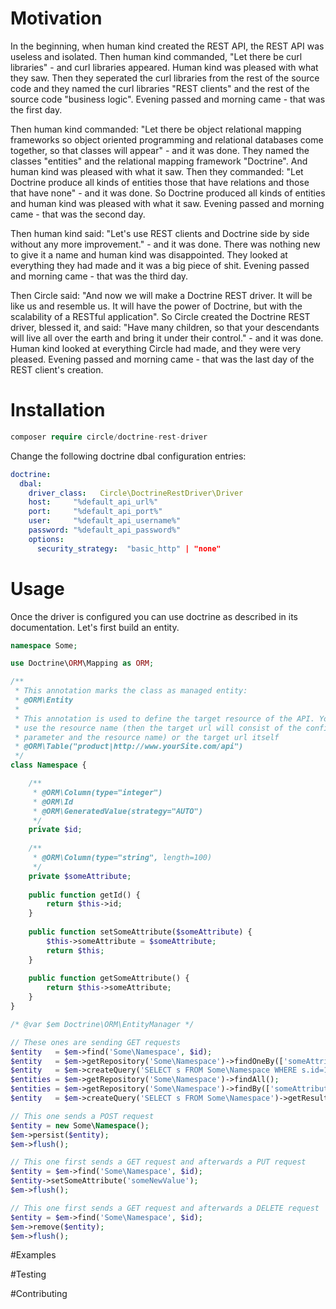 # Motivation
In the beginning, when human kind created the REST API, the REST API was useless and isolated. Then human kind commanded,
"Let there be curl libraries" - and curl libraries appeared. Human kind was pleased with what they saw. Then they seperated the
curl libraries from the rest of the source code and they named the curl libraries "REST clients" and the rest of the source code
"business logic". Evening passed and morning came - that was the first day.

Then human kind commanded: "Let there be object relational mapping frameworks so object oriented programming and relational
databases come together, so that classes will appear" - and it was done. They named the classes "entities" and the relational mapping
framework "Doctrine". And human kind was pleased with what it saw. Then they commanded: "Let Doctrine produce all kinds of entities
those that have relations and those that have none" - and it was done. So Doctrine produced all kinds of entities and human kind
was pleased with what it saw. Evening passed and morning came - that was the second day.

Then human kind said: "Let's use REST clients and Doctrine side by side without any more improvement." - and it was done. There was
nothing new to give it a name and human kind was disappointed. They looked at everything they had made and it was a big piece of shit.
Evening passed and morning came - that was the third day.

Then Circle said: "And now we will make a Doctrine REST driver. It will be like us and resemble us. It will have the power of Doctrine,
but with the scalability of a RESTful application". So Circle created the Doctrine REST driver, blessed it, and said: "Have many children,
so that your descendants will live all over the earth and bring it under their control." - and it was done. Human kind looked at everything
Circle had made, and they were very pleased. Evening passed and morning came - that was the last day of the REST client's creation.

# Installation

```php
composer require circle/doctrine-rest-driver
```

Change the following doctrine dbal configuration entries:
```yml
doctrine:
  dbal:
    driver_class:   Circle\DoctrineRestDriver\Driver
    host:     "%default_api_url%"
    port:     "%default_api_port%"
    user:     "%default_api_username%"
    password: "%default_api_password%"
    options:
      security_strategy:  "basic_http" | "none"
```

# Usage
Once the driver is configured you can use doctrine as described in its documentation. Let's first build an entity.

```php
namespace Some;

use Doctrine\ORM\Mapping as ORM;

/**
 * This annotation marks the class as managed entity:
 * @ORM\Entity
 *
 * This annotation is used to define the target resource of the API. You can whether 
 * use the resource name (then the target url will consist of the configured host 
 * parameter and the resource name) or the target url itself
 * @ORM\Table("product|http://www.yourSite.com/api")
 */
class Namespace {

    /**
     * @ORM\Column(type="integer")
     * @ORM\Id
     * @ORM\GeneratedValue(strategy="AUTO")
     */
    private $id;
    
    /**
     * @ORM\Column(type="string", length=100)
     */
    private $someAttribute;
    
    public function getId() {
        return $this->id;
    }
    
    public function setSomeAttribute($someAttribute) {
        $this->someAttribute = $someAttribute;
        return $this;
    }
    
    public function getSomeAttribute() {
        return $this->someAttribute;
    }
}
```

```php
/* @var $em Doctrine\ORM\EntityManager */

// These ones are sending GET requests
$entity   = $em->find('Some\Namespace', $id);
$entity   = $em->getRepository('Some\Namespace')->findOneBy(['someAttribute' => 'someValue']);
$entity   = $em->createQuery('SELECT s FROM Some\Namespace WHERE s.id=1')->getSingleResult();
$entities = $em->getRepository('Some\Namespace')->findAll();
$entities = $em->getRepository('Some\Namespace')->findBy(['someAttribute' => 'someValue']);
$entity   = $em->createQuery('SELECT s FROM Some\Namespace')->getResult();

// This one sends a POST request
$entity = new Some\Namespace();
$em->persist($entity);
$em->flush();

// This one first sends a GET request and afterwards a PUT request
$entity = $em->find('Some\Namespace', $id);
$entity->setSomeAttribute('someNewValue');
$em->flush();

// This one first sends a GET request and afterwards a DELETE request
$entity = $em->find('Some\Namespace', $id);
$em->remove($entity);
$em->flush();
```

#Examples

#Testing

#Contributing
